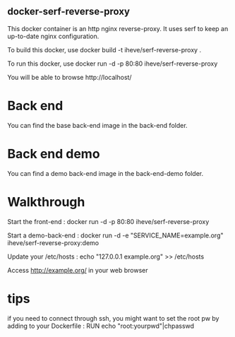 ## docker-serf-reverse-proxy

This docker container is an http nginx reverse-proxy.
It uses serf to keep an up-to-date nginx configuration.

To build this docker, use
docker build -t iheve/serf-reverse-proxy .

To run this docker, use
docker run -d -p 80:80 iheve/serf-reverse-proxy

You will be able to browse http://localhost/

# Back end
You can find the base back-end image in the back-end folder.

# Back end demo
You can find a demo back-end image in the back-end-demo folder.

# Walkthrough
Start the front-end :
docker run -d -p 80:80 iheve/serf-reverse-proxy

Start a demo-back-end :
docker run -d -e "SERVICE_NAME=example.org"  iheve/serf-reverse-proxy:demo

Update your /etc/hosts :
echo "127.0.0.1 example.org" >> /etc/hosts

Access http://example.org/ in your web browser

# tips
if you need to connect through ssh, you might want to set the root pw by adding
to your Dockerfile :
RUN echo "root:yourpwd"|chpasswd
